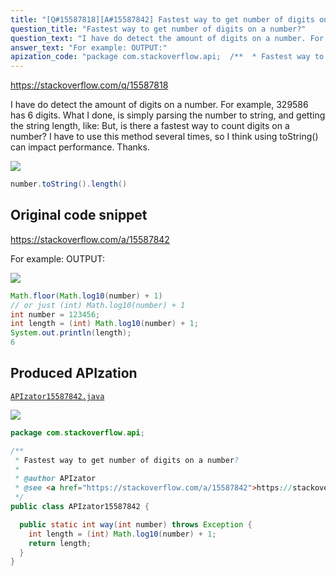 ```yaml
---
title: "[Q#15587818][A#15587842] Fastest way to get number of digits on a number?"
question_title: "Fastest way to get number of digits on a number?"
question_text: "I have do detect the amount of digits on a number. For example, 329586 has 6 digits. What I done, is simply parsing the number to string, and getting the string length, like: But, is there a fastest way to count digits on a number? I have to use this method several times, so I think using toString() can impact performance. Thanks."
answer_text: "For example: OUTPUT:"
apization_code: "package com.stackoverflow.api;  /**  * Fastest way to get number of digits on a number?  *  * @author APIzator  * @see <a href=\"https://stackoverflow.com/a/15587842\">https://stackoverflow.com/a/15587842</a>  */ public class APIzator15587842 {    public static int way(int number) throws Exception {     int length = (int) Math.log10(number) + 1;     return length;   } }"
---
```


https://stackoverflow.com/q/15587818

I have do detect the amount of digits on a number. For example, 329586 has 6 digits.
What I done, is simply parsing the number to string, and getting the string length, like:
But, is there a fastest way to count digits on a number? I have to use this method several times, so I think using toString() can impact performance.
Thanks.


<div class="code-logo"><img src="/stackoverflow.png" /></div>

```java
number.toString().length()
```


## Original code snippet

https://stackoverflow.com/a/15587842

For example:
OUTPUT:

<div class="code-logo"><img src="/stackoverflow.png" /></div>

```java
Math.floor(Math.log10(number) + 1)
// or just (int) Math.log10(number) + 1
int number = 123456;
int length = (int) Math.log10(number) + 1;
System.out.println(length);
6
```

## Produced APIzation

[`APIzator15587842.java`](https://github.com/pasqualesalza/apization-temp/raw/main/data/search/APIzator15587842.java)

<div class="code-logo"><img src="/apizator.png" /></div>

```java
package com.stackoverflow.api;

/**
 * Fastest way to get number of digits on a number?
 *
 * @author APIzator
 * @see <a href="https://stackoverflow.com/a/15587842">https://stackoverflow.com/a/15587842</a>
 */
public class APIzator15587842 {

  public static int way(int number) throws Exception {
    int length = (int) Math.log10(number) + 1;
    return length;
  }
}

```